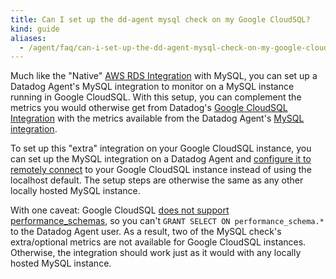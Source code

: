 ```yaml
---
title: Can I set up the dd-agent mysql check on my Google CloudSQL?
kind: guide
aliases:
  - /agent/faq/can-i-set-up-the-dd-agent-mysql-check-on-my-google-cloudsql/
---
```


Much like the "Native" [AWS RDS Integration][1] with MySQL, you can set up a Datadog Agent's MySQL integration to monitor on a MySQL instance running in Google CloudSQL. With this setup, you can complement the metrics you would otherwise get from Datadog's [Google CloudSQL Integration][2] with the metrics available from the Datadog Agent's [MySQL integration][3].

To set up this "extra" integration on your Google CloudSQL instance, you can set up the MySQL integration on a Datadog Agent and [configure it to remotely connect][4] to your Google CloudSQL instance instead of using the localhost default. The setup steps are otherwise the same as any other locally hosted MySQL instance.

With one caveat: Google CloudSQL [does not support performance_schemas][5], so you can't `GRANT SELECT ON performance_schema.*` to the Datadog Agent user. As a result, two of the MySQL check's extra/optional metrics are not available for Google CloudSQL instances. Otherwise, the integration should work just as it would with any locally hosted MySQL instance.

[1]: /integrations/amazon_rds/
[2]: /integrations/google_cloudsql/
[3]: /integrations/mysql/
[4]: https://github.com/DataDog/integrations-core/blob/5.12.x/mysql/conf.yaml.example#L4-L7
[5]: https://cloud.google.com/sql/docs/features#differences
